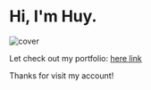 # Hi, I'm Huy. 


![cover](https://user-images.githubusercontent.com/77260252/229487423-c0a95f4b-834c-46d5-bd38-0a8c078ec44a.png)

Let check out my portfolio: <a href="https://trinhqhuy.glitch.me/">here link</a>

Thanks for visit my account!
